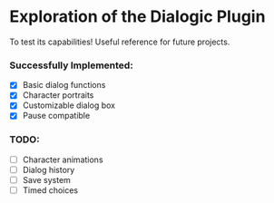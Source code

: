 # Exploration of the Dialogic Plugin
To test its capabilities! Useful reference for future projects.

### Successfully Implemented:
- [x] Basic dialog functions
- [x] Character portraits
- [x] Customizable dialog box
- [x] Pause compatible

### TODO:
- [ ] Character animations
- [ ] Dialog history
- [ ] Save system
- [ ] Timed choices
